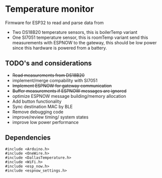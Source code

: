 # Temperature monitor
Firmware for ESP32 to read and parse data from
* Two DS18B20 temperature sensors, this is boilerTemp variant
* One SI7051 temperature sensor, this is roomTemp variant
send this measurements with ESPNOW to the gateway, this should be low power since this hardware is powered from a battery.

## TODO's and considerations
* ~~Read measurements from DS18B20~~
* implement/merge compability with SI7051
* ~~Implement ESPNOW for gateway communication~~
* ~~Buffer measurements if ESPNOW messages are ignored~~
* optimize ESPNOW message building/memory allocation
* Add button functionality
* Sync destination MAC by BLE
* Remove debugging code
* improve/review timing/ system states
* improve low power performance



## Dependencies
```
#include <Arduino.h>
#include <OneWire.h>
#include <DallasTemperature.h>
#include <WiFi.h>
#include <esp_now.h>
#include <espnow_settings.h>
```